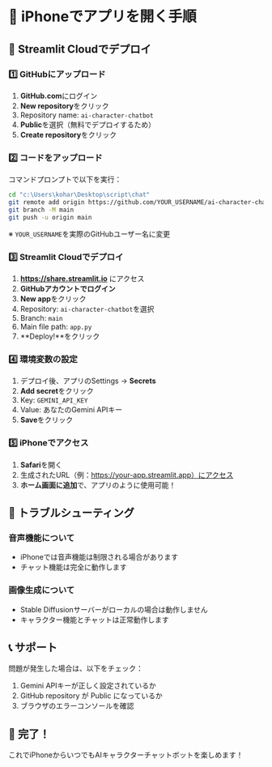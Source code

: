 # 📱 iPhoneでアプリを開く手順

## 🚀 Streamlit Cloudでデプロイ

### 1️⃣ GitHubにアップロード

1. **GitHub.com**にログイン
2. **New repository**をクリック
3. Repository name: `ai-character-chatbot`
4. **Public**を選択（無料でデプロイするため）
5. **Create repository**をクリック

### 2️⃣ コードをアップロード

コマンドプロンプトで以下を実行：

```bash
cd "c:\Users\kohar\Desktop\script\chat"
git remote add origin https://github.com/YOUR_USERNAME/ai-character-chatbot.git
git branch -M main
git push -u origin main
```

※ `YOUR_USERNAME`を実際のGitHubユーザー名に変更

### 3️⃣ Streamlit Cloudでデプロイ

1. **https://share.streamlit.io** にアクセス
2. **GitHubアカウントでログイン**
3. **New app**をクリック
4. Repository: `ai-character-chatbot`を選択
5. Branch: `main`
6. Main file path: `app.py`
7. **Deploy!**をクリック

### 4️⃣ 環境変数の設定

1. デプロイ後、アプリのSettings → **Secrets**
2. **Add secret**をクリック
3. Key: `GEMINI_API_KEY`
4. Value: あなたのGemini APIキー
5. **Save**をクリック

### 5️⃣ iPhoneでアクセス

1. **Safari**を開く
2. 生成されたURL（例：https://your-app.streamlit.app）にアクセス
3. **ホーム画面に追加**で、アプリのように使用可能！

## 🔧 トラブルシューティング

### 音声機能について
- iPhoneでは音声機能は制限される場合があります
- チャット機能は完全に動作します

### 画像生成について
- Stable Diffusionサーバーがローカルの場合は動作しません
- キャラクター機能とチャットは正常動作します

## 📞 サポート

問題が発生した場合は、以下をチェック：
1. Gemini APIキーが正しく設定されているか
2. GitHub repository が Public になっているか
3. ブラウザのエラーコンソールを確認

## 🎉 完了！

これでiPhoneからいつでもAIキャラクターチャットボットを楽しめます！
